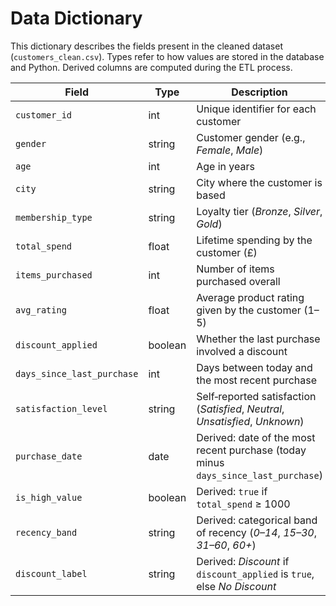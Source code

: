 # Data Dictionary

This dictionary describes the fields present in the cleaned dataset (`customers_clean.csv`).  Types refer to how values are stored in the database and Python.  Derived columns are computed during the ETL process.

| Field | Type | Description |
| --- | --- | --- |
| `customer_id` | int | Unique identifier for each customer |
| `gender` | string | Customer gender (e.g., *Female*, *Male*) |
| `age` | int | Age in years |
| `city` | string | City where the customer is based |
| `membership_type` | string | Loyalty tier (*Bronze*, *Silver*, *Gold*) |
| `total_spend` | float | Lifetime spending by the customer (£) |
| `items_purchased` | int | Number of items purchased overall |
| `avg_rating` | float | Average product rating given by the customer (1–5) |
| `discount_applied` | boolean | Whether the last purchase involved a discount |
| `days_since_last_purchase` | int | Days between today and the most recent purchase |
| `satisfaction_level` | string | Self‑reported satisfaction (*Satisfied*, *Neutral*, *Unsatisfied*, *Unknown*) |
| `purchase_date` | date | Derived: date of the most recent purchase (today minus `days_since_last_purchase`) |
| `is_high_value` | boolean | Derived: `true` if `total_spend` ≥ 1000 |
| `recency_band` | string | Derived: categorical band of recency (*0–14*, *15–30*, *31–60*, *60+*) |
| `discount_label` | string | Derived: *Discount* if `discount_applied` is `true`, else *No Discount* |
